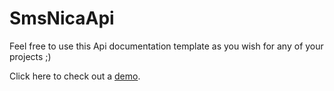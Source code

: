 SmsNicaApi
==========

Feel free to use this Api documentation template as you wish for any of your projects ;)

Click here to check out a <a href="https://www.smsnica.com/developer">demo</a>.